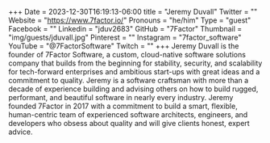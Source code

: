 +++
Date = 2023-12-30T16:19:13-06:00
title = "Jeremy Duvall"
Twitter = ""
Website = "https://www.7factor.io/"
Pronouns = "he/him"
Type = "guest"
Facebook = ""
Linkedin = "jduv2683"
GitHub = "7Factor"
Thumbnail = "img/guests/jduvall.jpg"
Pinterest = ""
Instagram = "7factor_software"
YouTube = "@7FactorSoftware"
Twitch = ""
+++
Jeremy Duvall is the founder of 7Factor Software, a custom, cloud-native software solutions company that builds from the beginning for stability, security, and scalability for tech-forward enterprises and ambitious start-ups with great ideas and a commitment to quality. Jeremy is a software craftsman with more than a decade of experience building and advising others on how to build rugged, performant, and beautiful software in nearly every industry. Jeremy founded 7Factor in 2017 with a commitment to build a smart, flexible, human-centric team of experienced software architects, engineers, and developers who obsess about quality and will give clients honest, expert advice.
